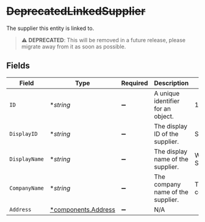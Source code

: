# ~~DeprecatedLinkedSupplier~~

The supplier this entity is linked to.

> :warning: **DEPRECATED**: This will be removed in a future release, please migrate away from it as soon as possible.


## Fields

| Field                                                     | Type                                                      | Required                                                  | Description                                               | Example                                                   |
| --------------------------------------------------------- | --------------------------------------------------------- | --------------------------------------------------------- | --------------------------------------------------------- | --------------------------------------------------------- |
| `ID`                                                      | **string*                                                 | :heavy_minus_sign:                                        | A unique identifier for an object.                        | 12345                                                     |
| `DisplayID`                                               | **string*                                                 | :heavy_minus_sign:                                        | The display ID of the supplier.                           | SUPP00101                                                 |
| `DisplayName`                                             | **string*                                                 | :heavy_minus_sign:                                        | The display name of the supplier.                         | Windsurf Shop                                             |
| `CompanyName`                                             | **string*                                                 | :heavy_minus_sign:                                        | The company name of the supplier.                         | The boring company                                        |
| `Address`                                                 | [*components.Address](../../models/components/address.md) | :heavy_minus_sign:                                        | N/A                                                       |                                                           |